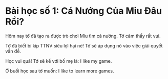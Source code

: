 # Bài học số 1: Cá Nướng Của Miu Đâu Rồi?

Hôm nay tớ đã tạo ra được trò chơi Miu tìm cá nướng. Tớ cảm thấy rất vui.

Tớ đã biết bí kíp TTNV siêu lợi hại nè! Tớ sẽ áp dụng nó vào việc giải quyết vấn đề.

Học vui quá! Tớ sẽ kể với bố mẹ là: I like my game.

Ở buổi học sau tớ muốn: I like to learn more games.
